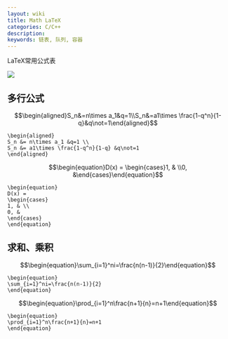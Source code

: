 ```yaml
---
layout: wiki
title: Math LaTeX
categories: C/C++
description: 
keywords: 链表, 队列, 容器
---
```


LaTeX常用公式表

<script type="text/javascript" async
  src="https://cdnjs.cloudflare.com/ajax/libs/mathjax/2.7.5/MathJax.js?config=TeX-MML-AM_CHTML">
</script>

![](https://alienx.oss-cn-shenzhen.aliyuncs.com/images/ALGO/M7.png)

## 多行公式

$$\begin{aligned}S_n&=n\times a_1&q=1\\S_n&=a1\times \frac{1-q^n}{1-q}&q\not=1\end{aligned}$$

```
\begin{aligned}
S_n &= n\times a_1 &q=1 \\
S_n &= a1\times \frac{1-q^n}{1-q} &q\not=1
\end{aligned}
```

$$\begin{equation}D(x) = \begin{cases}1, & \\0, &\end{cases}\end{equation}$$

```
\begin{equation}
D(x) = 
\begin{cases}
1, & \\
0, &
\end{cases}
\end{equation}
```

## 求和、乘积

$$\begin{equation}\sum_{i=1}^ni=\frac{n(n-1)}{2}\end{equation}$$

```
\begin{equation}
\sum_{i=1}^ni=\frac{n(n-1)}{2}
\end{equation}
```

$$\begin{equation}\prod_{i=1}^n\frac{n+1}{n}=n+1\end{equation}$$

```
\begin{equation}
\prod_{i=1}^n\frac{n+1}{n}=n+1
\end{equation}
```


